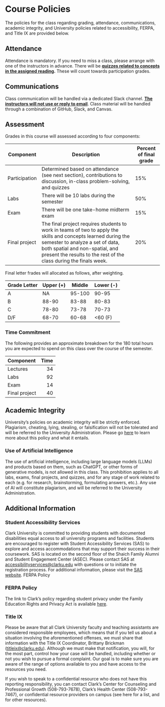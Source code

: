 # Course Policies


The policies for the class regarding grading, attendance,
communications, academic integrity, and University policies related to
accessibility, FERPA, and Title IX are provided below.

## Attendance

Attendance is mandatory. If you need to miss a class, please arrange
with one of the instructors in advance. There will be <u>**quizzes
related to concepts in the assigned reading**</u>**.** These will count
towards participation grades.

## Communications

Class communication will be handled via a dedicated Slack channel.
<u>**The instructors will not use or reply to email**</u>. Class
material will be handled through a combination of GitHub, Slack, and
Canvas.

## Assessment

Grades in this course will assessed according to four components:

| Component     | Description                                                                                                                                                                                                                                               | Percent of final grade |
|---------------|-----------------------------------------------------------------------------------------------------------------------------------------------------------------------------------------------------------------------------------------------------------|------------------------|
| Participation | Determined based on attendance (see next section), contributions to discussion, in-class problem-solving, and quizzes                                                                                                                                     | 15%                    |
| Labs          | There will be 10 labs during the semester                                                                                                                                                                                                                 | 50%                    |
| Exam          | There will be one take-home midterm exam                                                                                                                                                                                                                  | 15%                    |
| Final project | The final project requires students to work in teams of two to apply the skills and concepts learned during the semester to analyze a set of data, both spatial and non-spatial, and present the results to the rest of the class during the finals week. | 20%                    |

Final letter frades will allocated as follows, after weighting.

| Grade Letter | Upper (+) | Middle | Lower (-) |
|--------------|-----------|--------|-----------|
| A            | NA        | 95-100 | 90-95     |
| B            | 88-90     | 83-88  | 80-83     |
| C            | 78-80     | 73-78  | 70-73     |
| D/F          | 68-70     | 60-68  | \<60 (F)  |

### Time Commitment

The following provides an approximate breakdown for the 180 total hours
you are expected to spend on this class over the course of the semester.

| Component     | Time |
|:--------------|-----:|
| Lectures      |   34 |
| Labs          |   92 |
| Exam          |   14 |
| Final project |   40 |

## Academic Integrity

University’s policies on academic integrity will be strictly enforced.
Plagiarism, cheating, lying, stealing, or falsification will not be
tolerated and will be referred to the University Administration. Please
go
[here](https://catalog.clarku.edu/content.php?catoid=32&navoid=2735#academic-integrity)
to learn more about this policy and what it entails.

### Use of Artificial Intelligence

The use of artificial intelligence, including large language models
(LLMs) and products based on them, such as ChatGPT, or other forms of
generative models, is not allowed in this class. This prohibition
applies to all labs, exams, final projects, and quizzes, and for any
stage of work related to each (e.g. for research, brainstorming,
formulating answers, etc.). Any use of AI will constitute plagiarism,
and will be referred to the University Administration.

## Additional Information

### Student Accessibility Services

Clark University is committed to providing students with documented
disabilities equal access to all university programs and facilities.
Students are encouraged to register with Student Accessibility Services
(SAS) to explore and access accommodations that may support their
success in their coursework. SAS is located on the second floor of the
Shaich Family Alumni and Student Engagement Center (ASEC). Please
contact SAS at accessibilityservices@clarku.edu with questions or to
initiate the registration process. For additional information, please
visit the [SAS
website](https://www.clarku.edu/offices/student-accessibility-services/).
FERPA Policy

### FERPA Policy

The link to Clark’s policy regarding student privacy under the Family
Education Rights and Privacy Act is available
[here](https://www.clarku.edu/offices/registrar/ferpa/).

### Title IX

Please be aware that all Clark University faculty and teaching
assistants are considered responsible employees, which means that if you
tell us about a situation involving the aforementioned offenses, we must
share that information with the Title IX Coordinator, Brittany Brickman
(titleix@clarku.edu). Although we must make that notification, you will,
for the most part, control how your case will be handled, including
whether or not you wish to pursue a formal complaint. Our goal is to
make sure you are aware of the range of options available to you and
have access to the resources you need.

If you wish to speak to a confidential resource who does not have this
reporting responsibility, you can contact Clark’s Center for Counseling
and Professional Growth (508-793-7678), Clark’s Health Center
(508-793-7467), or confidential resource providers on campus (see here
for a list, and for other resources).

